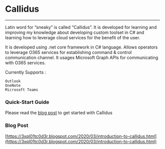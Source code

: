 # Callidus

----

Latin word for “sneaky” is called “Callidus”. 
It is developed for learning and improving my knowledge about developing custom toolset in C# and learning how to leverage cloud services for the benefit of the user. 

It is developed using .net core framework in C# language. 
Allows operators to leverage O365 services for establishing command & control communication channel. 
It usages Microsoft Graph APIs for communicating with O365 services.

Currently Supports :

	Outlook
	OneNote
	Microsoft Teams

### Quick-Start Guide

Please read the [blog post](https://3xpl01tc0d3r.blogspot.com/2020/03/introduction-to-callidus.html) to get started with Callidus

### Blog Post

[https://3xpl01tc0d3r.blogspot.com/2020/03/introduction-to-callidus.html](https://3xpl01tc0d3r.blogspot.com/2020/03/introduction-to-callidus.html)
